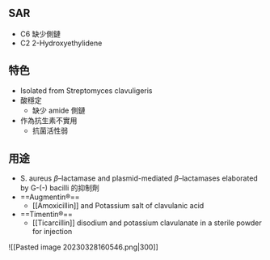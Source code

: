## SAR
- C6 缺少側鏈
- C2 2-Hydroxyethylidene
## 特色
- Isolated from Streptomyces clavuligeris
- 酸穩定 
	- 缺少 amide 側鏈
- 作為抗生素不實用
	- 抗菌活性弱
## 用途
-  S. aureus $\beta$–lactamase and plasmid-mediated $\beta$–lactamases elaborated by G-(-) bacilli 的抑制劑
- ==Augmentin®==
	- [[Amoxicillin]] and Potassium salt of clavulanic acid
- ==Timentin®==
	- [[Ticarcillin]] disodium and potassium clavulanate in a sterile powder for injection 

![[Pasted image 20230328160546.png|300]]
